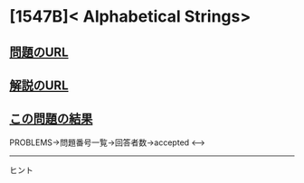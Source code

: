 # \[1547B\]\< Alphabetical Strings\>

## [問題のURL](https://codeforces.com/problemset/problem/1547/B)

## [解説のURL](https://codeforces.com/blog/entry/92715)

## [この問題の結果](https://codeforces.com/contest/1547/status/B)
<!-->  PROBLEMS→問題番号一覧→回答者数→accepted <-->

-----
ヒント
